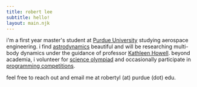 ```yaml
---
title: robert lee
subtitle: hello!
layout: main.njk
---
```


i'm a first year master's student at [Purdue University](https://engineering.purdue.edu/AAE) studying aerospace engineering. i find [astrodynamics](/research) beautiful and will be researching multi-body dynamics under the guidance of professor [Kathleen Howell](https://engineering.purdue.edu/people/kathleen.howell.1). beyond academia, i volunteer for [science olympiad](/scioly) and occasionally participate in [programming competitions](/compro).

feel free to reach out and email me at robertyl (at) purdue (dot) edu.